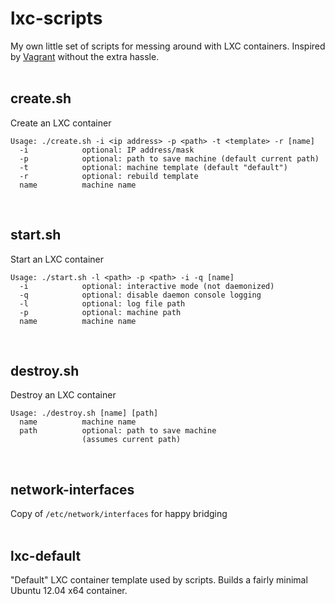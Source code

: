 lxc-scripts
===========
My own little set of scripts for messing around with LXC containers.  Inspired by [Vagrant](http://www.vagrantup.com) without the extra hassle.
<br>
<br>


create.sh
---------
Create an LXC container

	Usage: ./create.sh -i <ip address> -p <path> -t <template> -r [name]
	  -i            optional: IP address/mask
	  -p            optional: path to save machine (default current path)
	  -t            optional: machine template (default "default")
	  -r            optional: rebuild template
	  name          machine name
<br>


start.sh
--------
Start an LXC container

	Usage: ./start.sh -l <path> -p <path> -i -q [name]
	  -i            optional: interactive mode (not daemonized)
	  -q            optional: disable daemon console logging
	  -l            optional: log file path
	  -p            optional: machine path
	  name          machine name
<br>


destroy.sh
----------
Destroy an LXC container

	Usage: ./destroy.sh [name] [path]
	  name			machine name
	  path			optional: path to save machine
	  				(assumes current path)
<br>


network-interfaces
------------------
Copy of <code>/etc/network/interfaces</code> for happy bridging
<br>
<br>


lxc-default
-----------
"Default" LXC container template used by scripts.  Builds a fairly minimal Ubuntu 12.04 x64 container.
